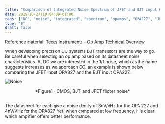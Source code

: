 ```yaml
---
title: "Comparison of Integrated Noise Spectrum of JFET and BJT input Operational Amplifiers"
date: 2019-10-27T19:04:09+01:00
tags: ["DC", "noise", "integrated", "spectrum", "opamps", "OPA227", "JFET", "BJT"]
type: "E"
draft: false
---
```


Reference material: <a href=https://training.ti.com/sites/default/files/docs/Op%20Amp%20Tech%20Overview_0.pdf target="_blank">Texas Instruments - Op Amp Technical Overview</a>

When developing precision DC systems BJT transistors are the way to go. Be careful when selecting an op amp based on its datasheet noise characteristics. At DC we are interested in the 1/f noise, which as the name suggests increases as we approach DC. an example is shown below comparing the JFET input OPA827 and the BJT input OPA227.


![Noise](/electronics/images/JFET-vs-BJT-flicker-noise.png)


<p style="text-align: center;"> *Figure1 - CMOS, BJT, and JFET flicker noise*</p>
<br>
The datasheet for each give a noise denity of 3nV/√Hz for the OPA 227 and 4nV/√Hz for the OPA827. Yet, when compared at low frequency, it is clear which amplifier offers better performance.  